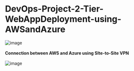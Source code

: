 # DevOps-Project-2-Tier-WebAppDeployment-using-AWSandAzure

![image](https://github.com/kamalmohan217/DevOps-Project-2-Tier-WebAppDeployment-using-AWSandAzure/assets/128888356/55c70c56-4ad7-4b37-9928-47788cb5dc67)
<br><br/>
**Connection between AWS and Azure using SIte-to-Site VPN**
<br><br/>
![image](https://github.com/kamalmohan217/DevOps-Project-2-Tier-WebAppDeployment-using-AWSandAzure/assets/128888356/9608ba29-fdcb-4624-ac75-c9fe6fcd889d)
